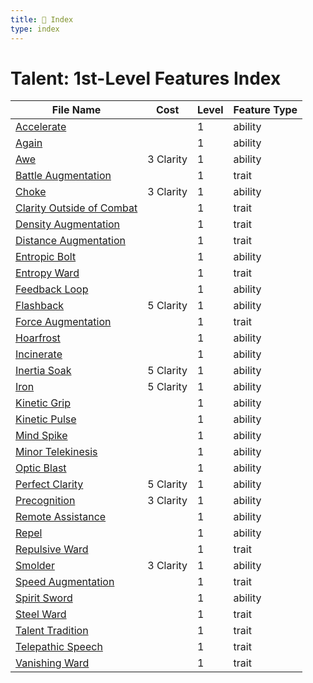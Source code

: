 ```yaml
---
title: 📑 Index
type: index
---
```


# Talent: 1st-Level Features Index

| File Name                                                       | Cost      | Level | Feature Type |
| --------------------------------------------------------------- | --------- | ----- | ------------ |
| [Accelerate](../Accelerate)                                     |           | 1     | ability      |
| [Again](../Again)                                               |           | 1     | ability      |
| [Awe](../Awe)                                                   | 3 Clarity | 1     | ability      |
| [Battle Augmentation](../Battle%20Augmentation)                 |           | 1     | trait        |
| [Choke](../Choke)                                               | 3 Clarity | 1     | ability      |
| [Clarity Outside of Combat](../Clarity%20Outside%20of%20Combat) |           | 1     | trait        |
| [Density Augmentation](../Density%20Augmentation)               |           | 1     | trait        |
| [Distance Augmentation](../Distance%20Augmentation)             |           | 1     | trait        |
| [Entropic Bolt](../Entropic%20Bolt)                             |           | 1     | ability      |
| [Entropy Ward](../Entropy%20Ward)                               |           | 1     | trait        |
| [Feedback Loop](../Feedback%20Loop)                             |           | 1     | ability      |
| [Flashback](../Flashback)                                       | 5 Clarity | 1     | ability      |
| [Force Augmentation](../Force%20Augmentation)                   |           | 1     | trait        |
| [Hoarfrost](../Hoarfrost)                                       |           | 1     | ability      |
| [Incinerate](../Incinerate)                                     |           | 1     | ability      |
| [Inertia Soak](../Inertia%20Soak)                               | 5 Clarity | 1     | ability      |
| [Iron](../Iron)                                                 | 5 Clarity | 1     | ability      |
| [Kinetic Grip](../Kinetic%20Grip)                               |           | 1     | ability      |
| [Kinetic Pulse](../Kinetic%20Pulse)                             |           | 1     | ability      |
| [Mind Spike](../Mind%20Spike)                                   |           | 1     | ability      |
| [Minor Telekinesis](../Minor%20Telekinesis)                     |           | 1     | ability      |
| [Optic Blast](../Optic%20Blast)                                 |           | 1     | ability      |
| [Perfect Clarity](../Perfect%20Clarity)                         | 5 Clarity | 1     | ability      |
| [Precognition](../Precognition)                                 | 3 Clarity | 1     | ability      |
| [Remote Assistance](../Remote%20Assistance)                     |           | 1     | ability      |
| [Repel](../Repel)                                               |           | 1     | ability      |
| [Repulsive Ward](../Repulsive%20Ward)                           |           | 1     | trait        |
| [Smolder](../Smolder)                                           | 3 Clarity | 1     | ability      |
| [Speed Augmentation](../Speed%20Augmentation)                   |           | 1     | trait        |
| [Spirit Sword](../Spirit%20Sword)                               |           | 1     | ability      |
| [Steel Ward](../Steel%20Ward)                                   |           | 1     | trait        |
| [Talent Tradition](../Talent%20Tradition)                       |           | 1     | trait        |
| [Telepathic Speech](../Telepathic%20Speech)                     |           | 1     | trait        |
| [Vanishing Ward](../Vanishing%20Ward)                           |           | 1     | trait        |

